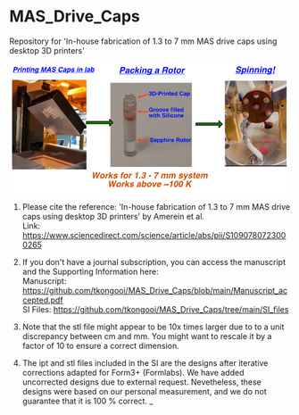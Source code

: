 # MAS_Drive_Caps
Repository for 'In-house fabrication of 1.3 to 7 mm MAS drive caps using desktop 3D printers'

![alt text](https://github.com/tkongooi/MAS_Drive_Caps/blob/main/Graphical_abstract.png?raw=true)

1) Please cite the reference: 'In-house fabrication of 1.3 to 7 mm MAS drive caps using desktop 3D printers' by Amerein et al.  
Link: https://www.sciencedirect.com/science/article/abs/pii/S1090780723000265

2) If you don't have a journal subscription, you can access the manuscript and the Supporting Information here:  
Manuscript: https://github.com/tkongooi/MAS_Drive_Caps/blob/main/Manuscript_accepted.pdf  
SI Files: https://github.com/tkongooi/MAS_Drive_Caps/tree/main/SI_files

3) Note that the stl file might appear to be 10x times larger due to to a unit discrepancy between cm and mm. You might want to rescale it by a factor of 10 to ensure a correct dimension.

4) The ipt and stl files included in the SI are the designs after iterative corrections adapted for Form3+ (Formlabs). We have added uncorrected designs due to external request. Nevetheless, these designs were based on our personal measurement, and we do not guarantee that it is 100 % correct.
_
